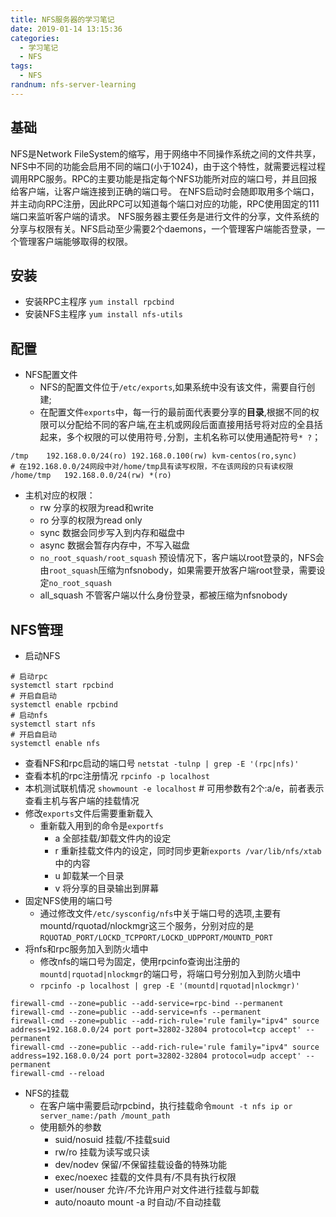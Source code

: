 ```yaml
---
title: NFS服务器的学习笔记
date: 2019-01-14 13:15:36
categories:
  - 学习笔记
  - NFS
tags:
  - NFS
randnum: nfs-server-learning
---
```


## 基础

NFS是Network FileSystem的缩写，用于网络中不同操作系统之间的文件共享，NFS中不同的功能会启用不同的端口(小于1024)，由于这个特性，就需要远程过程调用RPC服务。RPC的主要功能是指定每个NFS功能所对应的端口号，并且回报给客户端，让客户端连接到正确的端口号。
在NFS启动时会随即取用多个端口，并主动向RPC注册，因此RPC可以知道每个端口对应的功能，RPC使用固定的111端口来监听客户端的请求。
NFS服务器主要任务是进行文件的分享，文件系统的分享与权限有关。NFS启动至少需要2个daemons，一个管理客户端能否登录，一个管理客户端能够取得的权限。
<!--more-->

## 安装

- 安装RPC主程序
`yum install rpcbind`
- 安装NFS主程序
`yum install nfs-utils`

## 配置

- NFS配置文件
  - NFS的配置文件位于`/etc/exports`,如果系统中没有该文件，需要自行创建;
  - 在配置文件`exports`中，每一行的最前面代表要分享的**目录**,根据不同的权限可以分配给不同的客户端,在主机或网段后面直接用括号将对应的全县括起来，多个权限的可以使用符号`,`分割，主机名称可以使用通配符号`* ?`；
```
/tmp	192.168.0.0/24(ro) 192.168.0.100(rw) kvm-centos(ro,sync)
# 在192.168.0.0/24网段中对/home/tmp具有读写权限，不在该网段的只有读权限
/home/tmp	192.168.0.0/24(rw) *(ro)
```
  - 主机对应的权限：
    - rw 分享的权限为read和write
    - ro 分享的权限为read only
    - sync 数据会同步写入到内存和磁盘中
    - async 数据会暂存内存中，不写入磁盘
    - `no_root_squash/root_squash` 预设情况下，客户端以root登录的，NFS会由`root_squash`压缩为nfsnobody，如果需要开放客户端root登录，需要设定`no_root_squash`
    - all_squash 不管客户端以什么身份登录，都被压缩为nfsnobody
    
## NFS管理

- 启动NFS
```
# 启动rpc
systemctl start rpcbind
# 开启自启动
systemctl enable rpcbind
# 启动nfs
systemctl start nfs
# 开启自启动
systemctl enable nfs
```
- 查看NFS和rpc启动的端口号
`netstat -tulnp | grep -E '(rpc|nfs)'`
- 查看本机的rpc注册情况
`rpcinfo -p localhost`
- 本机测试联机情况
`showmount -e localhost` \# 可用参数有2个:a/e，前者表示查看主机与客户端的挂载情况
- 修改`exports`文件后需要重新载入
  - 重新载入用到的命令是`exportfs`
    - a 全部挂载/卸载文件内的设定
    - r 重新挂载文件内的设定，同时同步更新`exports /var/lib/nfs/xtab`中的内容
    - u 卸载某一个目录
    - v 将分享的目录输出到屏幕
- 固定NFS使用的端口号
  - 通过修改文件`/etc/sysconfig/nfs`中关于端口号的选项,主要有mountd/rquotad/nlockmgr这三个服务，分别对应的是`RQUOTAD_PORT/LOCKD_TCPPORT/LOCKD_UDPPORT/MOUNTD_PORT`
- 将nfs和rpc服务加入到防火墙中
  - 修改nfs的端口号为固定，使用rpcinfo查询出注册的`mountd|rquotad|nlockmgr`的端口号，将端口号分别加入到防火墙中
  - `rpcinfo -p localhost | grep -E '(mountd|rquotad|nlockmgr)'`
```
firewall-cmd --zone=public --add-service=rpc-bind --permanent
firewall-cmd --zone=public --add-service=nfs --permanent
firewall-cmd --zone=public --add-rich-rule='rule family="ipv4" source address=192.168.0.0/24 port port=32802-32804 protocol=tcp accept' --permanent
firewall-cmd --zone=public --add-rich-rule='rule family="ipv4" source address=192.168.0.0/24 port port=32802-32804 protocol=udp accept' --permanent
firewall-cmd --reload
```
- NFS的挂载
  - 在客户端中需要启动rpcbind，执行挂载命令`mount -t nfs ip or server_name:/path /mount_path`
  - 使用额外的参数
    - suid/nosuid 挂载/不挂载suid
    - rw/ro 挂载为读写或只读
    - dev/nodev 保留/不保留挂载设备的特殊功能
    - exec/noexec 挂载的文件具有/不具有执行权限
    - user/nouser 允许/不允许用户对文件进行挂载与卸载
    - auto/noauto mount -a 时自动/不自动挂载

